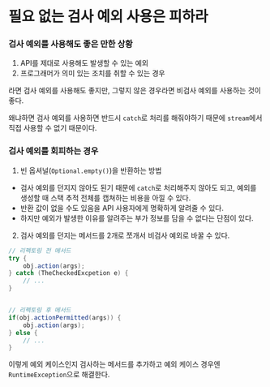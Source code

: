 # 필요 없는 검사 예외 사용은 피하라

### 검사 예외를 사용해도 좋은 만한 상황
1. API를 제대로 사용해도 발생할 수 있는 예외
2. 프로그래머가 의미 있는 조치를 취할 수 있는 경우

라면 검사 예외를 사용해도 좋지만, 그렇지 않은 경우라면 비검사 예외를 사용하는 것이 좋다.

왜냐하면 검사 예외를 사용하면 반드시 `catch`로 처리를 해줘야하기 때문에 `stream`에서 직접 사용할 수 없기 때문이다.

### 검사 예외를 회피하는 경우
1. 빈 옵셔널(`Optional.empty()`)을 반환하는 방법
- 검사 예외를 던지지 않아도 된기 때문에 `catch`로 처리해주지 않아도 되고, 예외를 생성할 때 스택 추적 전체를 캡쳐하는 비용을 아낄 수 있다.
- 반환 값이 없을 수도 있음을 API 사용자에게 명확하게 알려줄 수 있다.
- 하지만 예외가 발생한 이유를 알려주는 부가 정보를 담을 수 없다는 단점이 있다.

2. 검사 예외를 던지는 메서드를 2개로 쪼개서 비검사 예외로 바꿀 수 있다.
```java
// 리펙토링 전 메서드
try {
	obj.action(args);
} catch (TheCheckedExcpetion e) {
	// ...
}


// 리펙토링 후 메서드
if(obj.actionPermitted(args)) {
	obj.action(args);
} else {
	// ...
}
```
이렇게 예외 케이스인지 검사하는 메서드를 추가하고 예외 케이스 경우엔 `RuntimeException`으로 해결한다.